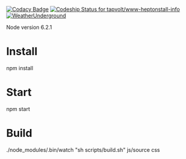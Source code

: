 [![Codacy Badge](https://api.codacy.com/project/badge/Grade/b35745688a074380b02bb57102f58495)](https://www.codacy.com/app/garethjackson/www-heptonstall-info?utm_source=github.com&amp;utm_medium=referral&amp;utm_content=tapvolt/www-heptonstall-info&amp;utm_campaign=Badge_Grade)
[![Codeship Status for tapvolt/www-heptonstall-info](https://codeship.com/projects/2d942a10-07f8-0134-aa77-0a16241ce4dd/status?branch=master)](https://codeship.com/projects/154951)
[![WeatherUnderground](http://banners.wunderground.com/cgi-bin/banner/ban/wxBanner?bannertype=wxstnsticker_both&weatherstationcount=IHEPTONS2)](http://www.wunderground.com/weatherstation/WXDailyHistory.asp?ID=IHEPTONS2)

Node version 6.2.1

# Install
npm install

# Start
npm start

# Build
./node_modules/.bin/watch "sh scripts/build.sh" js/source css
